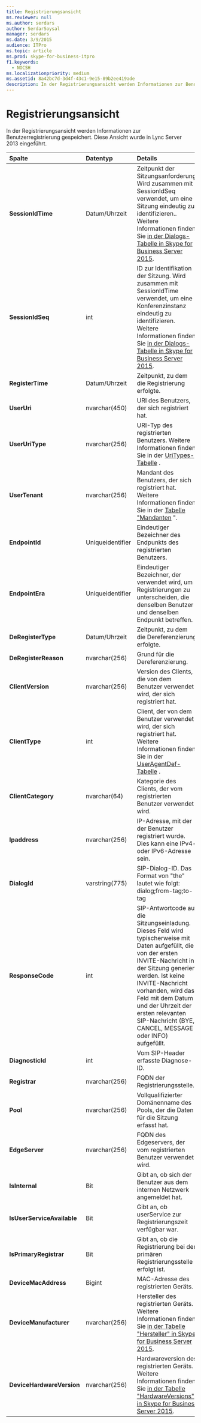 ```yaml
---
title: Registrierungsansicht
ms.reviewer: null
ms.author: serdars
author: SerdarSoysal
manager: serdars
ms.date: 3/9/2015
audience: ITPro
ms.topic: article
ms.prod: skype-for-business-itpro
f1.keywords:
  - NOCSH
ms.localizationpriority: medium
ms.assetid: 8a42bc7d-3d4f-43c1-9e15-89b2ee419ade
description: In der Registrierungsansicht werden Informationen zur Benutzerregistrierung gespeichert. Diese Ansicht wurde in Lync Server 2013 eingeführt.
---
```


# <a name="registration-view"></a>Registrierungsansicht
 
In der Registrierungsansicht werden Informationen zur Benutzerregistrierung gespeichert. Diese Ansicht wurde in Lync Server 2013 eingeführt.
  
|**Spalte**|**Datentyp**|**Details**|
|:-----|:-----|:-----|
|**SessionIdTime** <br/> |Datum/Uhrzeit  <br/> |Zeitpunkt der Sitzungsanforderung. Wird zusammen mit SessionIdSeq verwendet, um eine Sitzung eindeutig zu identifizieren.. Weitere Informationen finden Sie [in der Dialogs-Tabelle in Skype for Business Server 2015](dialogs.md). <br/> |
|**SessionIdSeq** <br/> |int  <br/> |ID zur Identifikation der Sitzung. Wird zusammen mit SessionIdTime verwendet, um eine Konferenzinstanz eindeutig zu identifizieren. Weitere Informationen finden Sie [in der Dialogs-Tabelle in Skype for Business Server 2015](dialogs.md). <br/> |
|**RegisterTime** <br/> |Datum/Uhrzeit  <br/> |Zeitpunkt, zu dem die Registrierung erfolgte.  <br/> |
|**UserUri** <br/> |nvarchar(450)  <br/> |URI des Benutzers, der sich registriert hat.  <br/> |
|**UserUriType** <br/> |nvarchar(256)  <br/> |URI-Typ des registrierten Benutzers. Weitere Informationen finden Sie in der [UriTypes-Tabelle](uritypes.md) . <br/> |
|**UserTenant** <br/> |nvarchar(256)  <br/> |Mandant des Benutzers, der sich registriert hat. Weitere Informationen finden Sie in der [Tabelle "Mandanten](tenants.md) ". <br/> |
|**EndpointId** <br/> |Uniqueidentifier  <br/> |Eindeutiger Bezeichner des Endpunkts des registrierten Benutzers.  <br/> |
|**EndpointEra** <br/> |Uniqueidentifier  <br/> |Eindeutiger Bezeichner, der verwendet wird, um Registrierungen zu unterscheiden, die denselben Benutzer und denselben Endpunkt betreffen.  <br/> |
|**DeRegisterType** <br/> |Datum/Uhrzeit  <br/> |Zeitpunkt, zu dem die Dereferenzierung erfolgte.  <br/> |
|**DeRegisterReason** <br/> |nvarchar(256)  <br/> |Grund für die Dereferenzierung.  <br/> |
|**ClientVersion** <br/> |nvarchar(256)  <br/> |Version des Clients, die von dem Benutzer verwendet wird, der sich registriert hat.  <br/> |
|**ClientType** <br/> |int  <br/> |Client, der von dem Benutzer verwendet wird, der sich registriert hat. Weitere Informationen finden Sie in der [UserAgentDef-Tabelle](useragentdef.md) . <br/> |
|**ClientCategory** <br/> |nvarchar(64)  <br/> |Kategorie des Clients, der vom registrierten Benutzer verwendet wird.  <br/> |
|**Ipaddress** <br/> |nvarchar(256)  <br/> |IP-Adresse, mit der der Benutzer registriert wurde. Dies kann eine IPv4- oder IPv6-Adresse sein.  <br/> |
|**DialogId** <br/> |varstring(775)  <br/> |SIP-Dialog-ID. Das Format von "the" lautet wie folgt:  <br/> dialog;from-tag;to-tag  <br/> |
|**ResponseCode** <br/> |int  <br/> |SIP-Antwortcode auf die Sitzungseinladung. Dieses Feld wird typischerweise mit Daten aufgefüllt, die von der ersten INVITE-Nachricht in der Sitzung generiert werden. Ist keine INVITE-Nachricht vorhanden, wird das Feld mit dem Datum und der Uhrzeit der ersten relevanten SIP-Nachricht (BYE, CANCEL, MESSAGE oder INFO) aufgefüllt.  <br/> |
|**DiagnosticId** <br/> |int  <br/> |Vom SIP-Header erfasste Diagnose-ID.  <br/> |
|**Registrar** <br/> |nvarchar(256)  <br/> |FQDN der Registrierungsstelle.  <br/> |
|**Pool** <br/> |nvarchar(256)  <br/> |Vollqualifizierter Domänenname des Pools, der die Daten für die Sitzung erfasst hat.  <br/> |
|**EdgeServer** <br/> |nvarchar(256)  <br/> |FQDN des Edgeservers, der vom registrierten Benutzer verwendet wird.  <br/> |
|**IsInternal** <br/> |Bit  <br/> |Gibt an, ob sich der Benutzer aus dem internen Netzwerk angemeldet hat.  <br/> |
|**IsUserServiceAvailable** <br/> |Bit  <br/> |Gibt an, ob userService zur Registrierungszeit verfügbar war.  <br/> |
|**IsPrimaryRegistrar** <br/> |Bit  <br/> |Gibt an, ob die Registrierung bei der primären Registrierungsstelle erfolgt ist.  <br/> |
|**DeviceMacAddress** <br/> |Bigint  <br/> |MAC-Adresse des registrierten Geräts.  <br/> |
|**DeviceManufacturer** <br/> |nvarchar(256)  <br/> |Hersteller des registrierten Geräts. Weitere Informationen finden Sie [in der Tabelle "Hersteller" in Skype for Business Server 2015](manufacturers.md). <br/> |
|**DeviceHardwareVersion** <br/> |nvarchar(256)  <br/> |Hardwareversion des registrierten Geräts. Weitere Informationen finden Sie [in der Tabelle "HardwareVersions" in Skype for Business Server 2015](hardwareversions.md). <br/> |
   

